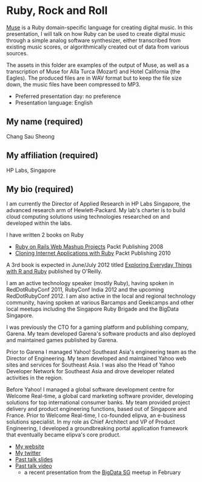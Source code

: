 # Ruby, Rock and Roll

[Muse](http://github.com/sausheong/muse) is a Ruby domain-specific language for creating digital music. In this presentation, I will talk on how Ruby can be used to create digital music through a simple analog software synthesizer, either transcribed from existing music scores, or algorithmically created out of data from various sources. 

The assets in this folder are examples of the output of Muse, as well as a transcription of Muse for Alla Turca (Mozart) and Hotel California (the Eagles). The produced files are in WAV format but to keep the file size down, the music files have been compressed to MP3.

- Preferred presentation day: no preference
- Presentation language: English

## My name (required)
Chang Sau Sheong

## My affiliation (required)
HP Labs, Singapore

## My bio (required)

I am currently the Director of Applied Research in HP Labs Singapore, the advanced research arm of Hewlett-Packard. My lab's charter is to build cloud computing solutions using technologies researched on and developed within the labs.

I have written 2 books on Ruby

- [Ruby on Rails Web Mashup Projects](https://www.packtpub.com/ruby-on-rails-web-mashup-projects/book) Packt Publishing 2008
- [Cloning Internet Applications with Ruby](https://www.packtpub.com/cloning-internet-applications-with-ruby/book) Packt Publishing 2010

A 3rd book is expected in June/July 2012 titled [Exploring Everyday Things with R and Ruby]() published by O'Reilly.

I am an active technology speaker (mostly Ruby), having spoken in RedDotRubyConf 2011, RubyConf India 2012 and the upcoming RedDotRubyConf 2012. I am also active in the local and regional technology community, having spoken at various Barcamps and Geekcamps and other local meetups including the Singapore Ruby Brigade and the BigData Singapore.

I was previously the CTO for a gaming platform and publishing company, Garena. My team developed Garena's software products and also deployed and maintained games published by Garena.

Prior to Garena I managed Yahoo! Southeast Asia's engineering team as the Director of Engineering. My team developed and maintained Yahoo web sites and services for Southeast Asia. I was also the Head of Yahoo Developer Network for Southeast Asia and drove developer related activities in the region.

Before Yahoo! I managed a global software development centre for Welcome Real-time, a global card marketing software provider, developing solutions for top international consumer banks. My team provided project delivery and product engineering functions, based out of Singapore and France. Prior to Welcome Real-time, I co-founded elipva, an e-business solutions specialist. In my role as Chief Architect and VP of Product Engineering, I developed a groundbreaking portal application framework that eventually became elipva's core product. 

- [My website](http://blog.saush.com)
- [My twitter](https://twitter.com/#!/sausheong)
- [Past talk slides](http://www.slideshare.net/sausheong/presentations)
- [Past talk video](http://vimeo.com/37789188)
  - a recent presentation from the [BigData SG](http://www.bigdata.sg/videos/feb2012/) meetup in February 
